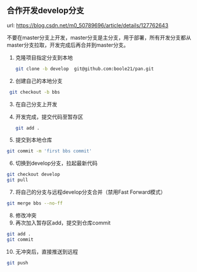 ## 合作开发develop分支

url: <https://blog.csdn.net/m0_50789696/article/details/127762643>

不要在master分支上开发，master分支是主分支，用于部署，所有开发分支都从master分支拉取，开发完成后再合并到master分支。

1. 克隆项目指定分支到本地

   ```bash
   git clone -b develop  git@github.com:boole21/pan.git
   ```

2. 创建自己的本地分支

  ```bash
   git checkout -b bbs
  ```

3. 在自己分支上开发

4. 开发完成，提交代码至暂存区

    ```bash
    git add .
    ```

5. 提交到本地仓库

  ```bash
  git commit -m 'first bbs commit'
  ```

6. 切换到develop分支，拉起最新代码

  ```bash
  git checkout develop
  git pull
  ```

7. 将自己的分支与远程develop分支合并（禁用Fast Forward模式）

  ```bash
  git merge bbs --no-ff
  ```

8. 修改冲突
9. 再次加入暂存区add，提交到仓库commit

  ```bash
  git add .
  git commit
  ```

10. 无冲突后，直接推送到远程

  ```bash
  git push
  ```
